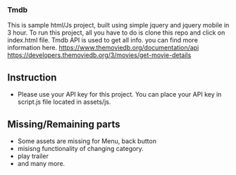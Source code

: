 ### Tmdb ###

This is sample html/Js project, built using simple jquery and jquery mobile in 3 hour. To run this project, all you have to do is clone this repo and click on index.html file. Tmdb API is used to get all info. you can find more information here.
https://www.themoviedb.org/documentation/api
https://developers.themoviedb.org/3/movies/get-movie-details

## Instruction

- Please use your API key for this project. You can place your API key in script.js file located in assets/js.

##  Missing/Remaining parts
- Some assets are missing for Menu, back button
- misisng functionality of changing category.
- play trailer
- and many more.
